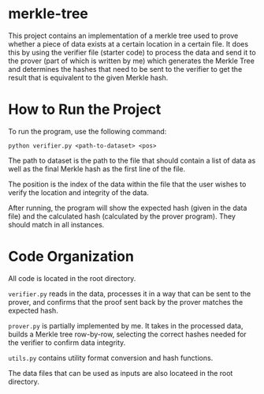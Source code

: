 # merkle-tree
This project contains an implementation of a merkle tree used to prove whether a piece of data exists at a certain location in a certain file. It does this by using the verifier file (starter code) to process the data and send it to the prover (part of which is written by me) which generates the Merkle Tree and determines the hashes that need to be sent to the verifier to get the result that is equivalent to the given Merkle hash.

# How to Run the Project
To run the program, use the following command:
```
python verifier.py <path-to-dataset> <pos>
```

The path to dataset is the path to the file that should contain a list of data as well as the final Merkle hash as the first line of the file.

The position is the index of the data within the file that the user wishes to verify the location and integrity of the data.

After running, the program will show the expected hash (given in the data file) and the calculated hash (calculated by the prover program). They should match in all instances.

# Code Organization
All code is located in the root directory.

`verifier.py` reads in the data, processes it in a way that can be sent to the prover, and confirms that the proof sent back by the prover matches the expected hash.

`prover.py` is partially implemented by me. It takes in the processed data, builds a Merkle tree row-by-row, selecting the correct hashes needed for the verifier to confirm data integrity.

`utils.py` contains utility format conversion and hash functions.

The data files that can be used as inputs are also locateed in the root directory.